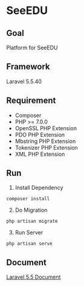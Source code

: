 # SeeEDU

## Goal
Platform for SeeEDU

## Framework 
Laravel 5.5.40

## Requirement
- Composer
- PHP >= 7.0.0
- OpenSSL PHP Extension
- PDO PHP Extension
- Mbstring PHP Extension
- Tokenizer PHP Extension
- XML PHP Extension

## Run

1. Install Dependency
```shell
composer install
```

2. Do Migration
```shell
php artisan migrate
```

3. Run Server
```shell
php artisan serve
```

## Document

[Laravel 5.5 Document](https://laravel.com/docs/5.5)
